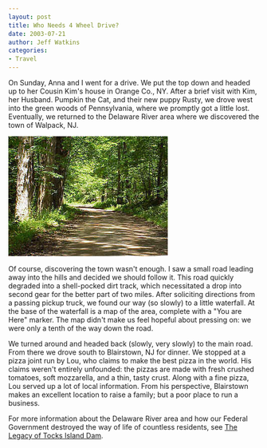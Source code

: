 ```yaml
---
layout: post
title: Who Needs 4 Wheel Drive?
date: 2003-07-21
author: Jeff Watkins
categories:
- Travel
---
```


On Sunday, Anna and I went for a drive. We put the top down and headed up to her Cousin Kim's house in Orange Co., NY. After a brief visit with Kim, her Husband. Pumpkin the Cat, and their new puppy Rusty, we drove west into the green woods of Pennsylvania, where we promptly got a little lost. Eventually, we returned to the Delaware River area where we discovered the town of Walpack, NJ.

<div class="figure">
<img class="photo" src="/photos/walpacknj.jpg" alt="Walpack, NJ">
</div>

Of course, discovering the town wasn't enough. I saw a small road leading away into the hills and decided we should follow it. This road quickly degraded into a shell-pocked dirt track, which necessitated a drop into second gear for the better part of two miles. After soliciting directions from a passing pickup truck, we found our way (so slowly) to a little waterfall. At the base of the waterfall is a map of the area, complete with a "You are Here" marker. The map didn't make us feel hopeful about pressing on: we were only a tenth of the way down the road.

We turned around and headed back (slowly, very slowly) to the main road. From there we drove south to Blairstown, NJ for dinner. We stopped at a pizza joint run by Lou, who claims to make the best pizza in the world. His claims weren't entirely unfounded: the pizzas are made with fresh crushed tomatoes, soft mozzarella, and a thin, tasty crust. Along with a fine pizza, Lou served up a lot of local information. From his perspective, Blairstown makes an excellent location to raise a family; but a poor place to run a business.

For more information about the Delaware River area and how our Federal Government destroyed the way of life of countless residents, see <a href="http://www.poconorecord.com/report/tocks/1.htm">The Legacy of Tocks Island Dam</a>.
